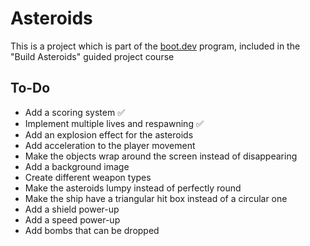 # Asteroids

This is a project which is part of the [boot.dev](https://www.boot.dev/) program, included in the "Build Asteroids" guided project course

## To-Do

- Add a scoring system :white_check_mark:
- Implement multiple lives and respawning :white_check_mark:
- Add an explosion effect for the asteroids
- Add acceleration to the player movement
- Make the objects wrap around the screen instead of disappearing
- Add a background image
- Create different weapon types
- Make the asteroids lumpy instead of perfectly round
- Make the ship have a triangular hit box instead of a circular one
- Add a shield power-up
- Add a speed power-up
- Add bombs that can be dropped